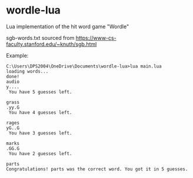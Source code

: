 # wordle-lua
Lua implementation of the hit word game "Wordle"



sgb-words.txt sourced from https://www-cs-faculty.stanford.edu/~knuth/sgb.html


Example:
```
C:\Users\DPS2004\OneDrive\Documents\wordle-lua>lua main.lua
loading words...
done!
audio
y....
 You have 5 guesses left.

grass
.yy.G
 You have 4 guesses left.

rages
yG..G
 You have 3 guesses left.

marks
.GG.G
 You have 2 guesses left.

parts
Congratulations! parts was the correct word. You got it in 5 guesses.
```